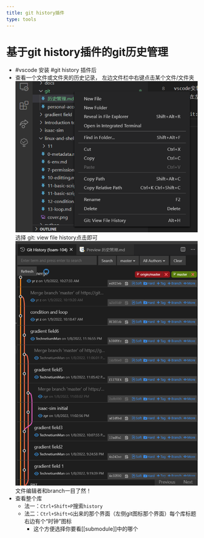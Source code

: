 ```yaml
---
title: git history插件
type: tools
---
```


# 基于git history插件的git历史管理

- #vscode 安装 #git history 插件后
- 查看一个文件或文件夹的历史记录，
左边文件栏中右键点击某个文件/文件夹
![](git-history1.png)
选择 git: view file history点击即可
![](git-history2.png)
文件编辑者和branch一目了然！
- 查看整个库
  - 法一：`Ctrl+Shift+P`搜索`history`
  - 法二：`Ctrl+Shift+G`出来的那个界面（左侧git图标那个界面）每个库标题右边有个“时钟”图标
    - 这个方便选择你要看[[submodule]]中的哪个